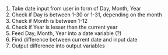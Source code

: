 1. Take date input from user in form of Day, Month, Year
2. Check if Day is between 1-30 or 1-31, depending on the month
3. Check if Month is between 1-12
4. Check if Year is lesser than the current year
5. Feed Day, Month, Year into a date variable (?)
6. Find difference between current date and input date
7. Output difference into output variables
